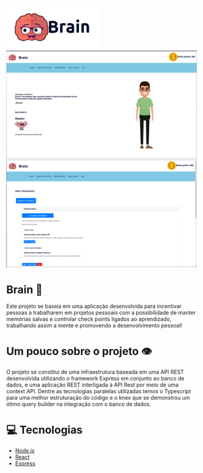 <img src="logo-project.png">
<img src="initial.png">
<img src="presentation.png">

# Brain 🧠

Este projeto se baseia em uma aplicação desenvolvida para incentivar pessoas a trabalharem em projetos pessoais com a possibilidade de manter memórias salvas e controlar check points ligados ao aprendizado, trabalhando assim a mente e promovendo a desenvolvimento pessoal!

# Um pouco sobre o projeto 👁

O projeto se constitui de uma infraestrutura baseada em uma API REST desenvolvida utilizando o framework Express em conjunto ao banco de dados, e uma aplicação REST interligada à API Rest por meio de uma context API. Dentre as tecnologias paralelas utilizadas temos o Typescript para uma melhor estruturação do código e o knex que se demonstrou um ótimo query builder na integração com o banco de dados.

# 💻 Tecnologias
* <a href="https://nodejs.org/en/">Node.js<a/>
* <a href="https://pt-br.reactjs.org">React<a/>
* <a href="https://expressjs.com/pt-br/">Express<a/>
